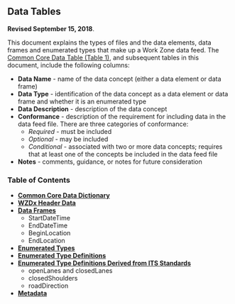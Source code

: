 ## **Data Tables**
**Revised September 15, 2018**.

This document explains the types of files and the data elements, data frames and enumerated types that make up a Work Zone data feed. The [Common Core Data Table (Table 1)](https://github.com/usdot-jpo-ode/jpo-wzdx/blob/master/data-tables/common-core-dictionary.md), and subsequent tables in this document, include the following columns:
- **Data Name** - name of the data concept (either a data element or data frame) 
- **Data Type** - identification of the data concept as a data element or data frame and whether it is an enumerated type
- **Data Description** - description of the data concept
- **Conformance** - description of the requirement for including data in the data feed file. There are three categories of conformance:
    - *Required* - must be included
    - *Optional* - may be included
    - *Conditional* - associated with two or more data concepts; requires that at least one of the concepts be included in the data feed file
- **Notes** - comments, guidance, or notes for future consideration

### Table of Contents
- [**Common Core Data Dictionary**](https://github.com/usdot-jpo-ode/jpo-wzdx/blob/master/data-tables/common-core-dictionary.md) 
- [**WZDx Header Data**](https://github.com/usdot-jpo-ode/jpo-wzdx/blob/master/data-tables/wzdx-header-data.md)
- [**Data Frames**](https://github.com/usdot-jpo-ode/jpo-wzdx/blob/master/data-tables/data-frames.md)
    - StartDateTime
    - EndDateTime
    - BeginLocation
    - EndLocation
- [**Enumerated Types**](https://github.com/usdot-jpo-ode/jpo-wzdx/blob/master/data-tables/enumerated-types.md) 
- [**Enumerated Type Definitions**](https://github.com/usdot-jpo-ode/jpo-wzdx/blob/master/data-tables/enumerated-type-definitions.md) 
- [**Enumerated Type Definitions Derived from ITS Standards**](https://github.com/usdot-jpo-ode/jpo-wzdx/blob/master/data-tables/enumerated-value-definitions-derived-from-its-standards.md)
    - openLanes and closedLanes
    - closedShoulders
    - roadDirection
- [**Metadata**](https://github.com/usdot-jpo-ode/jpo-wzdx/blob/master/data-tables/metadata.md) 

